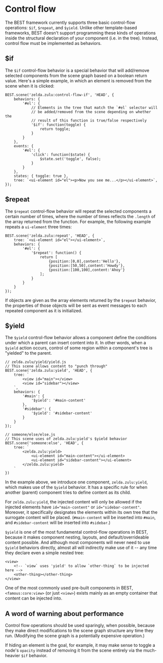 # Control flow

The BEST framework currently supports three basic control-flow operations: `$if`, `$repeat`, and `$yield`. Unlike other template-based frameworks, BEST doesn't support programming these kinds of operations inside the structural declaration of your component (i.e. in the tree). Instead, control flow must be implemented as behaviors.

## $if

The `$if` control-flow behavior is a special behavior that will add/remove selected components from the scene graph based on a boolean return value. Here's a simple example, in which an element is removed from the scene when it is clicked:

    BEST.scene('zelda.zulu:control-flow-if', 'HEAD', {
        behaviors: {
            '#el': {
                // Elements in the tree that match the `#el` selector will
                // be added/removed from the scene depending on whether the
                // result of this function is true/false respectively
                '$if': function(toggle) {
                    return toggle;
                }
            }
        },
        events: {
            '#el': {
                'click': function($state) {
                    $state.set('toggle', false);
                }
            }
        },
        states: { toggle: true },
        tree: `<ui-element id="el"><p>Now you see me...</p></ui-element>`,
    });

## $repeat

The `$repeat` control-flow behavior will repeat the selected components a certain number of times, where the number of times reflects the `.length` of the array returned from the function. For example, the following example repeats a `ui-element` three times:

    BEST.scene('zelda.zulu:repeat', 'HEAD', {
        tree: `<ui-element id="el"></ui-element>`,
        behaviors: {
            '#el': {
                '$repeat': function() {
                    return [
                        {position:[0,0],content:'Hello'},
                        {position:[50,50],content:'Howdy'},
                        {position:[100,100],content:'Ahoy'}
                    ];
                }
            }
        }
    });

If objects are given as the array elements returned by the `$repeat` behavior, the properties of those objects will be sent as event messages to each repeated component as it is initialized.

## $yield

The `$yield` control-flow behavior allows a component define the conditions under which a parent can insert content into it. In other words, when a `$yield` action occurs, control of some region within a component's tree is "yielded" to the parent.

    // zelda.zulu/yield/yield.js
    // This scene allows content to "punch through"
    BEST.scene('zelda.zulu:yield', 'HEAD', {
        tree: `
            <view id="main"></view>
            <view id="sidebar"></view>
        `,
        behaviors: {
            '#main': {
                '$yield': '#main-content'
            },
            '#sidebar': {
                '$yield': '#sidebar-content'
            }
        }
    });

    // someone/else/else.js
    // This scene uses of zelda.zulu:yield's $yield behavior
    BEST.scene('someone:else', 'HEAD', {
        tree: `
            <zelda.zulu:yield>
                <ui-element id="main-content"></ui-element>
                <ui-element id="sidebar-content"></ui-element>
            </zelda.zulu:yield>
        `
    })

In the example above, we introduce one component, `zelda.zulu:yield`, which makes use of the `$yield` behavior. It has a specific rule for when another (parent) component tries to define content as its child.

For `zelda.zulu:yield`, the injected content will only be allowed if the injected elements have `id="main-content"` or `id="sidebar-content"`. Moreover, it specifically designates the elements within its own tree that the surrogate content will be placed. (`#main-content` will be inserted into `#main`, and `#sidebar-content` will be inserted into `#sidebar`.)

`$yield` is one of the most fundamental control-flow operations in BEST, because it makes component nesting, layouts, and default/overrideable content possible. And although most components will never need to use `$yield` behaviors directly, almost all will indirectly make use of it -- any time they declare even a simple nested tree:

    <view>
        <!-- `view` uses 'yield' to allow `other-thing` to be injected here -->
        <other-thing></other-thing>
    </view>

One of the most commonly used pre-built components in BEST, `<famous:core:view>` (or just `<view>`) exists mainly as an empty container that content can be injected into.

## A word of warning about performance

Control flow operations should be used sparingly, when possible, because they make direct modifications to the scene graph structure any time they run. (Modifying the scene graph is a potentially expensive operation.)

If hiding an element is the goal, for example, it may make sense to toggle a node's `opacity` instead of removing it from the scene entirely via the much-heavier `$if` behavior.
